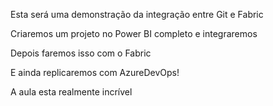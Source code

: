 Esta será uma demonstração da integração entre Git e Fabric

Criaremos um projeto no Power BI completo e integraremos

Depois faremos isso com o Fabric

E ainda replicaremos com AzureDevOps!

A aula esta realmente incrível
